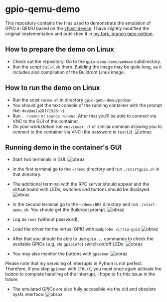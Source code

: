 # gpio-qemu-demo
This repository contains the files used to demonstrate the emulation of GPIO in QEMU based
on the [vhost-device](https://github.com/rust-vmm/vhost-device). 
I have slightly modified the original implementation and published it in [my fork, branch gpio-python](https://github.com/wzab/vhost-device/tree/gpio-python).

## How to prepare the demo on Linux
* Check out the repository. Go to the `gpio-qemu-demu/podman` subdirectory.
* Run the script `build.sh` there. Building the image may be quite long, as it includes also compilation of the Buildroot Linux image.
## How to run the demo on Linux
* Run the scipt `runme.sh` in directory `gpio-qemu-demu/podman`
* You should get the text console of the running container with the prompt like: `dev@ae2a28f71528:~$`
* Run `. runvnc` or `source runvnc`. After that you'll be able to connect via VNC to the GUI of the container.
* *On your workstation* run `vncviewer :7` or similar comman allowing you to connect to the container via VNC (the password is `test12`).
![obraz](https://github.com/wzab/gpio-qemu-demo/assets/2532225/9e43374d-433e-4637-85d6-397597bf1522)


## Running demo in the container's GUI
* Start two terminals in GUI.
  ![obraz](https://github.com/wzab/gpio-qemu-demo/assets/2532225/278020b0-ab00-4a30-972e-bcf90de177a7)
  
* In the first terminal go to the `~/demo` directory and run `./startgpio.sh` in that directory.
* The additional terminal with the RPC server should appear and the virtual board with LEDs, switches and buttons should be displayed.
![obraz](https://github.com/wzab/gpio-qemu-demo/assets/2532225/7d009b0d-22ec-4f92-adde-2dfd415603f7)

* In the second terminal go to the `~/demo/BR2` directory and run `./start-qemu.sh`. You should get the Buildroot prompt.
![obraz](https://github.com/wzab/gpio-qemu-demo/assets/2532225/31c59102-6373-49d5-b99d-122db2094419)

* Log as `root` (without password).
* Load the driver for the virtual GPIO with `modprobe virtio-gpio`
![obraz](https://github.com/wzab/gpio-qemu-demo/assets/2532225/74b80098-8946-484c-af2f-9c1e0854e581)

* After that you should be able to use `gpio...` commands to check the available GPIOs (e.g. via `gpioinfo`) switch on/off LEDs:
![obraz](https://github.com/wzab/gpio-qemu-demo/assets/2532225/711bf5d3-e0a2-499b-878e-87bd400a1b3c)

* You may also monitor the buttons with `gpiomon`:
![obraz](https://github.com/wzab/gpio-qemu-demo/assets/2532225/4462dda2-bd5f-429a-b2a2-f7017d1d326f)

Please note that my servicing of interrupts in Python is not perfect. Therefore, if you stop `gpiomon` with `CTRL+C`, you must once again activate the button to complete handling of the interrupt.
I hope to fix this issue in the future.

* The emulated GPIOs are also fully accessible via the old and obsolete sysfs interface:
![obraz](https://github.com/wzab/gpio-qemu-demo/assets/2532225/a1355fa2-153f-44ac-a0b4-9d2cbdc8e75c)




  
